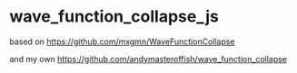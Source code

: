 # wave_function_collapse_js

based on https://github.com/mxgmn/WaveFunctionCollapse

and my own https://github.com/andymasteroffish/wave_function_collapse